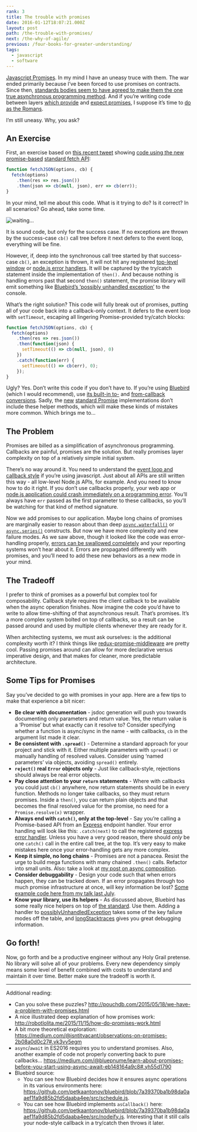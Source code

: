 ```yaml
---
rank: 3
title: The trouble with promises
date: 2016-01-12T18:07:21.000Z
layout: post
path: /the-trouble-with-promises/
next: /the-why-of-agile/
previous: /four-books-for-greater-understanding/
tags:
  - javascript
  - software
---
```


[Javascript Promises](https://www.promisejs.org/). In my mind I have an uneasy truce with them. The war ended primarily because I’ve been forced to use promises on contracts. Since then, [standards bodies seem to have agreed to make them the one true asynchronous programming method](https://www.w3.org/2001/tag/doc/promises-guide). And if you’re writing code between layers [which provide](http://knexjs.org/) and [expect promises](https://github.com/graphql/graphql-js/blob/fee4fe322f982c9f1b8d5c2e2eb9137d1fcba74a/src/execution/execute.js#L277), I suppose it’s time to [do as the Romans](https://en.wiktionary.org/wiki/when_in_Rome,_do_as_the_Romans_do).

I’m still uneasy. Why, you ask?

<div class='fold'></div>

## An Exercise

First, an exercise based on [this recent tweet](https://twitter.com/ryanflorence/status/685535261883682817) showing [code using the new promise-based](https://gist.github.com/ryanflorence/927ef8266fdd5525bf8e) [standard fetch API](https://developer.mozilla.org/en-US/docs/Web/API/Fetch_API):

```javascript
function fetchJSON(options, cb) {
  fetch(options)
    .then(res => res.json())
    .then(json => cb(null, json), err => cb(err));
}
```

In your mind, tell me about this code. What is it trying to do? Is it correct? In all scenarios? Go ahead, take some time.

![waiting...](https://static.sinap.ps/blog/2016/01_jan/promises/waiting.gif)

It is sound code, but only for the success case. If no exceptions are thrown by the success-case `cb()` call tree before it next defers to the event loop, everything will be fine.

However, if, deep into the synchronous call tree started by that success-case `cb()`, an exception is thrown, it will not hit any registered [top-level window](https://developer.mozilla.org/en-US/docs/Web/API/GlobalEventHandlers/onerror) or [node.js error handlers](https://nodejs.org/api/process.html#process_event_uncaughtexception). It will be captured by the try/catch statement inside the implementation of `then().` And because nothing is handling errors past that second `then()` statement, the promise library will emit something like [Bluebird’s ‘possibly unhandled exception’](http://bluebirdjs.com/docs/api/promise.onpossiblyunhandledrejection.html) to the console.

What’s the right solution? This code will fully break out of promises, putting all of your code back into a callback-only context. It defers to the event loop with `setTimeout`, escaping all lingering Promise-provided try/catch blocks:

```javascript
function fetchJSON(options, cb) {
  fetch(options)
    .then(res => res.json())
    .then(function(json) {
      setTimeout(() => cb(null, json), 0)
    })
    .catch(function(err) {
      setTimeout(() => cb(err), 0);
    });
}
```

Ugly? Yes. Don’t write this code if you don’t have to. If you’re using [Bluebird](https://github.com/petkaantonov/bluebird) (which I would recommend), use [its built-in to-](http://bluebirdjs.com/docs/api/ascallback.html) and [from-callback conversions](http://bluebirdjs.com/docs/working-with-callbacks.html#automatic-vs.-manual-conversion). Sadly, the [new](https://developer.mozilla.org/en-US/docs/Web/JavaScript/Reference/Global_Objects/Promise) [standard Promise](http://www.html5rocks.com/en/tutorials/es6/promises/) implementations don’t include these helper methods, which will make these kinds of mistakes more common. Which brings me to...

## The Problem

Promises are billed as a simplification of asynchronous programming. Callbacks are painful, promises are the solution. But really promises layer complexity on top of a relatively simple initial system.

There’s no way around it. You need to understand the [event loop and callback style](/node-js-is-not-magical/) if you’re using javascript. Just about all APIs are still written this way - all low-level Node.js APIs, for example. And you need to know how to do it right. If you don’t use callbacks properly, your web app or [node.js application could crash immediately on a programming error](/the-dangerous-cliffs-of-node-js/). You’ll always have `err` passed as the first parameter to these callbacks, so you’ll be watching for that kind of method signature.

Now we add promises to our application. Maybe long chains of promises are marginally easier to reason about than deep [`async.waterfall()`](https://github.com/caolan/async#waterfall) or [`async.series()`](https://github.com/caolan/async#seriestasks-callback) constructs. But now we have more complexity and new failure modes. As we saw above, though it looked like the code was error-handling properly, [errors can be swallowed completely](http://jamesknelson.com/are-es6-promises-swallowing-your-errors/) and your reporting systems won’t hear about it. Errors are propagated differently with promises, and you’ll need to add these new behaviors as a new mode in your mind.

## The Tradeoff

I prefer to think of promises as a powerful but complex tool for composability. Callback style requires the client callback to be available when the async operation finishes. Now imagine the code you’d have to write to allow time-shifting of that asynchronous result. That’s promises. It’s a more complex system bolted on top of callbacks, so a result can be passed around and used by multiple clients whenever they are ready for it.

When architecting systems, we must ask ourselves: is the additional complexity worth it? I think things like [redux-promise-middleware](https://github.com/pburtchaell/redux-promise-middleware) are pretty cool. Passing promises around can allow for more declarative versus imperative design, and that makes for cleaner, more predictable architecture.

## Some Tips for Promises

Say you’ve decided to go with promises in your app. Here are a few tips to make that experience a bit nicer:

* **Be clear with documentation** - jsdoc generation will push you towards documenting only parameters and return value. Yes, the return value is a ‘Promise’ but what exactly can it resolve to? Consider specifying whether a function is async/sync in the name - with callbacks, `cb` in the argument list made it clear.
* **Be consistent with `.spread()`** - Determine a standard approach for your project and stick with it. Either multiple parameters with `spread()` or manually handling of resolved values. Consider using ‘named parameters’ via objects, avoiding `spread()` entirely.
* **`reject()` real `Error` objects only** - Just like callback-style, rejections should always be real error objects.
* **Pay close attention to your `return` statements** - Where with callbacks you could just `cb()` anywhere, now return statements should be in every function. Methods no longer take callbacks, so they must return promises. Inside a `then()`, you can return plain objects and that becomes the final resolved value for the promise, no need for a `Promise.resolve(x)` wrapper.
* **Always end with `catch()`, only at the top-level** - Say you’re calling a Promise-based API from an [Express](http://expressjs.com/) endpoint handler. Your error handling will look like this: `.catch(next)` to call the registered [express error handler](http://expressjs.com/en/guide/error-handling.html). Unless you have a very good reason, there should *only* be one `catch()` call in the entire call tree, at the top. It’s very easy to make mistakes here once your error-handling gets any more complex.
* **Keep it simple, no long chains** - Promises are not a panacea. Resist the urge to build mega functions with many chained `.then()` calls. Refactor into small units. Also: take a look at [my post on async composition](/a-modest-async-proposal/).
* **Consider debuggability** - Design your code such that when errors happen, they can be tracked down. If an error propagates through too much promise infrastructure at once, will key information be lost? [Some example code here from my talk last July](https://github.com/scottnonnenberg/dangerous-cliffs-of-nodejs/tree/master/src/demos/4.%20Error%20from%20async%20call).
* **Know your library, use its helpers** - As discussed above, Bluebird has some really nice helpers on top of [the standard](https://developer.mozilla.org/en-US/docs/Web/JavaScript/Reference/Global_Objects/Promise). Use them. Adding a handler to [possiblyUnhandledException](http://bluebirdjs.com/docs/api/promise.onpossiblyunhandledrejection.html) takes some of the key failure modes off the table, and [longStacktraces](http://bluebirdjs.com/docs/api/promise.config.html) gives you great debugging information.

## Go forth!

Now, go forth and be a productive engineer without any Holy Grail pretense. No library will solve all of your problems. Every new dependency simply means some level of benefit combined with costs to understand and maintain it over time. Better make sure the tradeoff is worth it.

---

Additional reading:

* Can you solve these puzzles? http://pouchdb.com/2015/05/18/we-have-a-problem-with-promises.html
* A nice illustrated deep explanation of how promises work: http://robotlolita.me/2015/11/15/how-do-promises-work.html
* A bit more theoretical exploration: https://medium.com/@isntitvacant/observations-on-promises-2b08a0d0c27#.vk3vv5egm
* `async`/`await` in ES2016 requires you to understand promises. Also, another example of code not properly converting back to pure callbacks... https://medium.com/@bluepnume/learn-about-promises-before-you-start-using-async-await-eb148164a9c8#.yh55d1790
* Bluebird source:
    * You can see how Bluebird decides how it ensures async operations in its various environments here: https://github.com/petkaantonov/bluebird/blob/7a39370ba1b98da0aaef1fa9d85b2fd5daaba4ee/src/schedule.js.
    * You can see how Bluebird implements `asCallback()` here: https://github.com/petkaantonov/bluebird/blob/7a39370ba1b98da0aaef1fa9d85b2fd5daaba4ee/src/nodeify.js. Interesting that it still calls your node-style callback in a try/catch then throws it later.
